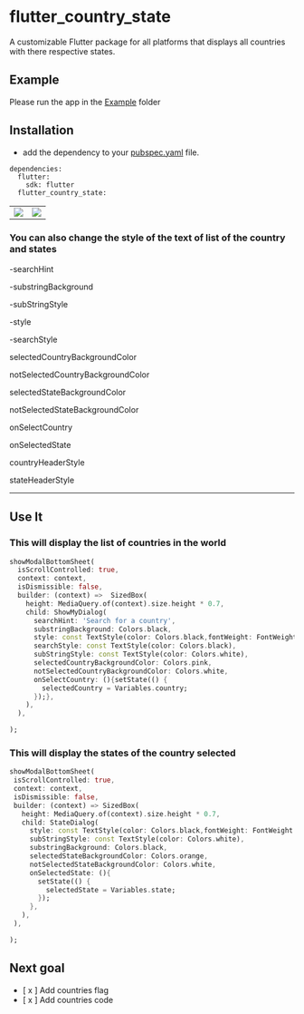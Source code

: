 # flutter_country_state

A customizable Flutter package for all platforms that displays all countries with there respective states.




## Example

 Please run the app in the [Example](https://github.com/mimi-tech/flutter_country_state/tree/master/example) folder

## Installation
* add the dependency to your [pubspec.yaml](https://github.com/mimi-tech/flutter_country_state/tree/master/pubspec.yaml) file.
```
dependencies:
  flutter:
    sdk: flutter
  flutter_country_state:
  ```
<table>
<tr>
<td>
<img src="https://user-images.githubusercontent.com/62711340/223138303-89a8eafa-0304-474b-9091-af7512dc6c5c.png">

</td>

<td>
<img src="https://user-images.githubusercontent.com/62711340/223125871-737e089d-c77d-4232-bb38-84de24183a84.png">
</td>
</tr>
</table>





 ### You can also change the style of the text of list of the country and states
<p>-searchHint</p>
<p>-substringBackground</p>
<p>-subStringStyle</p>
<p>-style</p>
<p>-searchStyle</p>
<p>selectedCountryBackgroundColor</p>
<p>notSelectedCountryBackgroundColor</p>
<p>selectedStateBackgroundColor</p>
<p>notSelectedStateBackgroundColor</p>
<p>onSelectCountry</p>
<p>onSelectedState</p>
<p>countryHeaderStyle</p>
<p>stateHeaderStyle</p>



<hr>
 
 ## Use It
 ### This will display the list of countries in the world
  ``` dart
 showModalBottomSheet(
    isScrollControlled: true,
    context: context,
    isDismissible: false,
    builder: (context) =>  SizedBox(
      height: MediaQuery.of(context).size.height * 0.7,
      child: ShowMyDialog(
        searchHint: 'Search for a country',
        substringBackground: Colors.black,
        style: const TextStyle(color: Colors.black,fontWeight: FontWeight.w500),
        searchStyle: const TextStyle(color: Colors.black),
        subStringStyle: const TextStyle(color: Colors.white),
        selectedCountryBackgroundColor: Colors.pink,
        notSelectedCountryBackgroundColor: Colors.white,
        onSelectCountry: (){setState(() {
          selectedCountry = Variables.country;
        });},
      ),
    ),

);
```
### This will display the states of the country selected
 ``` dart
showModalBottomSheet(
  isScrollControlled: true,
  context: context,
  isDismissible: false,
  builder: (context) => SizedBox(
    height: MediaQuery.of(context).size.height * 0.7,
    child: StateDialog(
      style: const TextStyle(color: Colors.black,fontWeight: FontWeight.w500),
      subStringStyle: const TextStyle(color: Colors.white),
      substringBackground: Colors.black,
      selectedStateBackgroundColor: Colors.orange,
      notSelectedStateBackgroundColor: Colors.white,
      onSelectedState: (){
        setState(() {
          selectedState = Variables.state;
        });
      },
    ),
  ),

);
```

## Next goal
- [ x ] Add countries flag 
- [ x ] Add countries code

